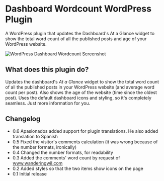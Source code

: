 # Dashboard Wordcount WordPress Plugin
A WordPress plugin that updates the Dashboard's At a Glance widget to show the total word count of all the published posts and age of your WordPress website.

![WordPress Dashboard Wordcount Screenshot](/assets/screenshot-1.png?raw=true "WordPress Dashboard Wordcount Screenshot")

## What does this plugin do?
Updates the dashboard's *At a Glance* widget to show the total word count of all the published posts in your WordPress website (and average word count per post). Also shows the age of the website (time since the oldest post). Uses the default dashboard icons and styling, so it's completely seamless. Just more information for you.

## Changelog
* 0.6 Apasionados added support for plugin translations. He also added translation to Spanish
* 0.5 Fixed the visitor's comments calculation (it was wrong because of the number formats, ironically)
* 0.4 Changed the number formats, for readability
* 0.3 Added the comments' word count by request of www.wanderingwil.com
* 0.2 Added styles so that the two items show icons on the page
* 0.1 Initial release